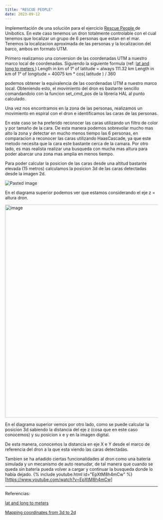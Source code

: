 ```yaml
---
title: "RESCUE PEOPLE"
date: 2023-09-12
---
```


Implementación de una solución para el ejercicio 
<a href="https://jderobot.github.io/RoboticsAcademy/exercises/Drones/rescue_people"> Rescue People </a>
de Unibotics.
En este caso tenemos un dron totalmente controlable con el cual tenemos que localizar un grupo de 6 personas que estan en el mar. Tenemos la localizacion aproximada de las personas y la localizacion del barco, ambos en formato UTM.

Primero realizamso una conversion de las coordenadas UTM a nuestro marco local de coordenadas. 
Siguiendo la siguiente formula (ref:
<a href="https://stackoverflow.com/a/39540339"> lat and long to meters </a>)
Length in km of 1° of latitude = always 111.32 km
Length in km of 1° of longitude = 40075 km * cos( latitude ) / 360

podemos obtener la equivalencia de las coordenadas UTM a nuestro marco local. Obteniendo esto, el movimiento del dron es bastante sencillo comandandolo con la funcion set_cmd_pos de la libreria HAL al punto calculado. 

Una vez nos encontramos en la zona de las personas, realizamos un movimiento en espiral con el dron e identificamos las caras de  las personas. 

En este caso se ha preferido reconocer las caras utilizando un filtro de color y por tamaño de la cara. De esta manera podemos sobrevolar mucho mas alto la zona y detectar en mucho menos tiempo las 6 personas, en comparacion a reconocer las caras utilizando HaasCascade, ya que este metodo necesita que la cara este bastante cerca de la camara. Por otro lado, es mas realista realizar una busqueda con mucha mas altura para poder abarcar una zona mas amplia en menos tiempo.

Para poder calcular la posicion de las caras desde una altitud bastante elevada (15 metros) calculamos la posicion 3d de las caras detectadas desde la imagen 2d. 

![Pasted image](https://github.com/JhonDL/robotica_de_servicio/assets/60139647/09b28f96-4c80-4e3a-a544-dbda3360b1ba)

En el diagrama superior podemos ver que estamos considerando el eje z = altura dron.

<img width="699" alt="image" src="https://github.com/JhonDL/robotica_de_servicio/assets/60139647/54374234-be15-4f0e-8ca6-cae1643ea815">

En el diagrama superior vemos por otro lado, como se puede calcular la posicion 3d sabiendo la distancia del eje z (cosa que en este caso conocemos) y su posicion x e y en la imagen digital. 

De esta manera, conocemos la distancia en eje X e Y desde el marco de referencia del dron a la que esta viendo las caras detectadas. 

Tambien se ha añadido ciertas funcionalidades al dron como una bateria simulada y un mecanismo de auto reanudar, de tal manera que cuando se queda sin bateria pueda volver a cargar y continuar la busqueda donde lo habia dejado. 
{% include youtube.html id="EpXtM8h4mCw" %}
[https://www.youtube.com/watch?v=EpXtM8h4mCw]

---
Referencias:

  <a href="https://stackoverflow.com/a/39540339"> lat and long to meters </a>

  <a href="https://www.geeksforgeeks.org/mapping-coordinates-from-3d-to-2d-using-opencv-python/"> Mapping coordinates from 3d to 2d </a>
